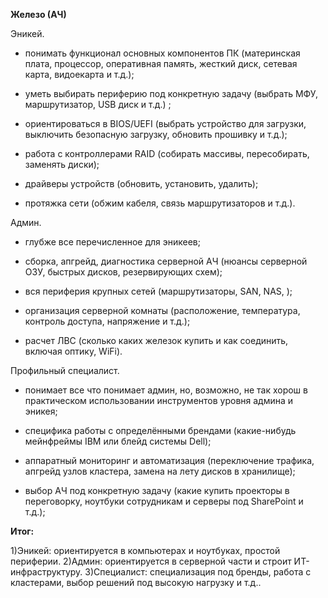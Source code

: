 **Железо (АЧ)**

Эникей.

- понимать функционал основных компонентов ПК (материнская плата, процессор, оперативная память, жесткий диск, сетевая карта, видоекарта и т.д.);

- уметь выбирать периферию под конкретную задачу (выбрать МФУ, маршрутизатор, USB диск и т.д.) ;

- ориентироваться в BIOS/UEFI (выбрать устройство для загрузки, выключить безопасную загрузку, обновить прошивку и т.д.);

- работа с контроллерами RAID (собирать массивы, пересобирать, заменять диски);

- драйверы устройств (обновить, установить, удалить);

- протяжка сети (обжим кабеля, связь маршрутизаторов и т.д.).

Админ.

- глубже все перечисленное для эникеев;

- сборка, апгрейд, диагностика серверной АЧ (нюансы серверной ОЗУ, быстрых дисков, резервирующих схем);

- вся периферия крупных сетей (маршрутизаторы, SAN, NAS, );

- организация серверной комнаты (расположение, температура, контроль доступа, напряжение и т.д.);

- расчет ЛВС (сколько каких железок купить и как соединить, включая оптику, WiFi).

Профильный специалист.

- понимает все что понимает админ, но, возможно, не так хорош в практическом использовании инструментов уровня админа и эникея;

- специфика работы с определёнными брендами (какие-нибудь мейнфреймы IBM или блейд системы Dell);

- аппаратный мониторинг и автоматизация (переключение трафика, апгрейд узлов кластера, замена на лету дисков в хранилище);

- выбор АЧ под конкретную задачу (какие купить проекторы в переговорку, ноутбуки сотрудникам и серверы под SharePoint  и т.д.);

**Итог:**

 1)Эникей: ориентируется в компьютерах и ноутбуках, простой периферии.
 2)Админ: ориентируется в серверной части и строит ИТ-инфраструктуру.
 3)Специалист: специализация под бренды, работа с кластерами, выбор решений под высокую нагрузку и т.д..